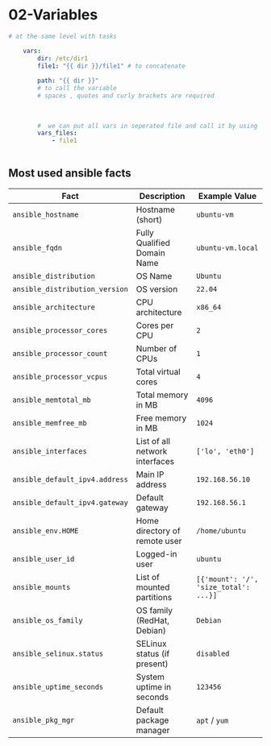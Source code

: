 # 02-Variables

```yaml
# at the same level with tasks 

	vars: 
		dir: /etc/dir1 
		file1: "{{ dir }}/file1" # to concatenate
	
		path: "{{ dir }}" 
		# to call the variable
		# spaces , quotes and curly brackets are required 
		
		
		
		#  we can put all vars in seperated file and call it by using 
		vars_files: 
			- file1
	
```

## Most used ansible facts

| **Fact** | **Description** | **Example Value** |
| --- | --- | --- |
| `ansible_hostname` | Hostname (short) | `ubuntu-vm` |
| `ansible_fqdn` | Fully Qualified Domain Name | `ubuntu-vm.local` |
| `ansible_distribution` | OS Name | `Ubuntu` |
| `ansible_distribution_version` | OS version | `22.04` |
| `ansible_architecture` | CPU architecture | `x86_64` |
| `ansible_processor_cores` | Cores per CPU | `2` |
| `ansible_processor_count` | Number of CPUs | `1` |
| `ansible_processor_vcpus` | Total virtual cores | `4` |
| `ansible_memtotal_mb` | Total memory in MB | `4096` |
| `ansible_memfree_mb` | Free memory in MB | `1024` |
| `ansible_interfaces` | List of all network interfaces | `['lo', 'eth0']` |
| `ansible_default_ipv4.address` | Main IP address | `192.168.56.10` |
| `ansible_default_ipv4.gateway` | Default gateway | `192.168.56.1` |
| `ansible_env.HOME` | Home directory of remote user | `/home/ubuntu` |
| `ansible_user_id` | Logged-in user | `ubuntu` |
| `ansible_mounts` | List of mounted partitions | `[{'mount': '/', 'size_total': ...}]` |
| `ansible_os_family` | OS family (RedHat, Debian) | `Debian` |
| `ansible_selinux.status` | SELinux status (if present) | `disabled` |
| `ansible_uptime_seconds` | System uptime in seconds | `123456` |
| `ansible_pkg_mgr` | Default package manager | `apt` / `yum` |